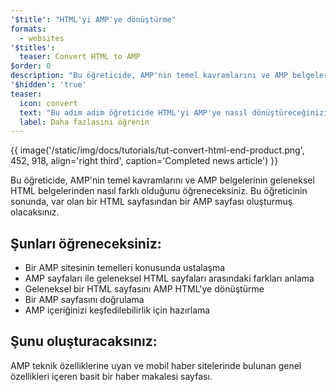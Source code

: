 ```yaml
---
'$title': "HTML'yi AMP'ye dönüştürme"
formats:
  - websites
'$titles':
  teaser: Convert HTML to AMP
$order: 0
description: "Bu öğreticide, AMP'nin temel kavramlarını ve AMP belgelerinin geleneksel HTML belgelerinden nasıl farklı olduğunu öğreneceksiniz. Bu öğreticinin sonunda..."
'$hidden': 'true'
teaser:
  icon: convert
  text: "Bu adım adım öğreticide HTML'yi AMP'ye nasıl dönüştüreceğinizi öğrenin."
  label: Daha fazlasını öğrenin
---
```


{{ image('/static/img/docs/tutorials/tut-convert-html-end-product.png', 452, 918, align='right third', caption='Completed news article') }}

Bu öğreticide, AMP'nin temel kavramlarını ve AMP belgelerinin geleneksel HTML belgelerinden nasıl farklı olduğunu öğreneceksiniz. Bu öğreticinin sonunda, var olan bir HTML sayfasından bir AMP sayfası oluşturmuş olacaksınız.

## Şunları öğreneceksiniz:

- Bir AMP sitesinin temelleri konusunda ustalaşma
- AMP sayfaları ile geleneksel HTML sayfaları arasındaki farkları anlama
- Geleneksel bir HTML sayfasını AMP HTML'ye dönüştürme
- Bir AMP sayfasını doğrulama
- AMP içeriğinizi keşfedilebilirlik için hazırlama

## Şunu oluşturacaksınız:

AMP teknik özelliklerine uyan ve mobil haber sitelerinde bulunan genel özellikleri içeren basit bir haber makalesi sayfası.
